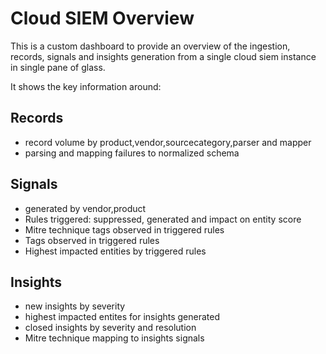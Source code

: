 # Cloud SIEM Overview

This is a custom dashboard to provide an overview of the ingestion, records, signals and insights generation from a single cloud siem instance in single pane of glass.

It shows the key information around:

## Records
- record volume by product,vendor,sourcecategory,parser and mapper
- parsing and mapping failures to normalized schema

## Signals
- generated by vendor,product
- Rules triggered: suppressed, generated and impact on entity score
- Mitre technique tags observed in triggered rules
- Tags observed in triggered rules
- Highest impacted entities by triggered rules

## Insights
- new insights by severity
- highest impacted entites for insights generated
- closed insights by severity and resolution
- Mitre technique mapping to insights signals